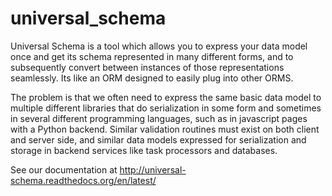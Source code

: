 universal_schema
=============

Universal Schema is a tool which allows you to express your data model once and get its schema represented in many different forms, and to subsequently convert between instances of those representations seamlessly. Its like an ORM designed to easily plug into other ORMS.

The problem is that we often need to express the same basic data model to multiple different libraries that do serialization in some form and sometimes in several different programming languages, such as in javascript pages with a Python backend. Similar validation routines must exist on both client and server side, and similar data models expressed for serialization and storage in backend services like task processors and databases.

See our documentation at http://universal-schema.readthedocs.org/en/latest/
